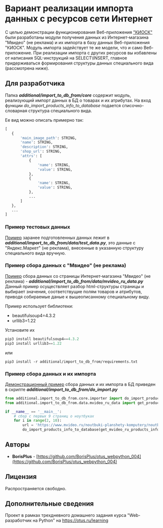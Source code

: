 # Вариант реализации импорта данных с ресурсов сети Интернет

С целью демонстрации функционирования Веб-приложения ["КИОСК"](https://github.com/BorisPlus/otus_webpython_004/tree/master/README.md) были разработаны модули получения данных
из Интернет-магазина "Мвидео" (не реклама) и их импорта в базу данных Веб-приложения "КИОСК". 
Модуль импорта задействует те же модели, что и само Веб-приложение. При реализации импорта с других 
ресурсов вы избавлены от написания SQL-инструкций на SELECT\INSERT, главное придерживаться 
формирования структуры данных специального вида (рассмотрена ниже).


## Для разработчика

Папка **_additional/import_to_db_from/core_** содержит модуль, реализующий импорт данных
 в БД о товарах и их атрибутах. На вход функции _do_import_products_info_to_database_ 
 подается списочно-словарная структура специального вида.
 
 Ее вид можно описать примерно так:
 ```python
[
    {
        'main_image_path': STRING,
        'name': STRING,
        'description': STRING,
        'shop_url': STRING,
        'attrs': [
            {
                'name': STRING,
                'value': STRING,
            },
            {
                'name': STRING,
                'value': STRING,
            },
            ...
        ]
    },
    ...
]
```
### Пример тестовых данных

[Пример](https://github.com/BorisPlus/otus_webpython_004/tree/master/additional/import_to_db_from/data/test_data.py) 
заранее подготовленных данных лежит в **_additional/import_to_db_from/data/test_data.py_**, 
это данные с "Яндекс.Маркет" (не реклама), внесенные в указанную структуру специального вида вручную.

### Пример сбора данных с "Мвидео" (не реклама) 

[Пример](https://github.com/BorisPlus/otus_webpython_004/tree/master/additional/import_to_db_from/data/mvideo_ru_data.py) 
сбора данных со страницы Интернет-магазина "Мвидео" (не реклама) - **_additional/import_to_db_from/data/mvideo_ru_data.py_**
Данный пример осуществляет разбор html-структуры страницы и выбирает значения, соответствущие полям 
товаров и атрибутов, приводя собираемые даные к вышеописанному специальному виду.

Пример использует библиотеки:
* beautifulsoup4=4.3.2
* urllib3=1.22

Установите их

```python
pip3 install beautifulsoup4==4.3.2
pip3 install urllib3==1.22
```

или

```
pip3 install -r additional/import_to_db_from/requirements.txt
```
### Пример сбора данных и их импорта

[Демонстрационный пример](https://github.com/BorisPlus/otus_webpython_004/tree/master/additional/import_to_db_from/do_import.py) 
 сбора данных и их импорта в БД приведен в скрипте **_additional/import_to_db_from/do_import.py_**

```python
from additional.import_to_db_from.core.importer import do_import_products_info_to_database
from additional.import_to_db_from.data.mvideo_ru_data import get_products_info as get_mvideo_ru_products_info

if __name__ == '__main__':
    # сбор с первых 9 страниц о ноутбуках
    for i in range(2, 10):
        url = 'https://www.mvideo.ru/noutbuki-planshety-komputery/noutbuki-118/f/page=%s' % i
        do_import_products_info_to_database(get_mvideo_ru_products_info(url))
```

## Авторы

* **BorisPlus** - [https://github.com/BorisPlus/otus_webpython_004](https://github.com/BorisPlus/otus_webpython_004)

## Лицензия

Распространяется свободно.

## Дополнительные сведения

Проект в рамках трехдневного домашнего задания курса "Web-разработчик на Python" на https://otus.ru/learning
